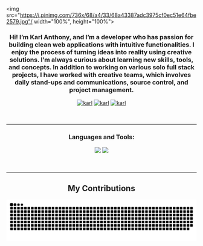 <img src="https://i.pinimg.com/736x/68/a4/33/68a43387adc3975cf0ec51e64fbe2579.jpg"/ width="100%", height="100%">

<h3 align="center">Hi! I’m Karl Anthony, and I’m a developer who has passion for building clean web applications with intuitive
            functionalities. I enjoy the process of turning ideas into reality using creative solutions. I’m always
            curious about
            learning new skills, tools, and concepts. In addition to working on various solo full stack projects, I have
            worked with
            creative teams, which involves daily stand-ups and communications, source control, and project management.
</h3>

<div align="center">
<a href="https://twitter.com/karl" target="blank"><img src="https://img.shields.io/badge/LinkedIn-0077B5?style=for-the-badge&logo=linkedin&logoColor=white" alt="karl" /></a> 
<a href="https://twitter.com/karl" target="blank"><img src="https://img.shields.io/badge/Portfolio-FF5722?style=for-the-badge&logo=todoist&logoColor=white" alt="karl" /></a> 
<a href="https://twitter.com/karl" target="blank"><img src="https://img.shields.io/badge/Gmail-333333?style=for-the-badge&logo=gmail&logoColor=red" alt="karl" /></a>
</div>

<br>
<br>

<hr>
<h3 align="center">Languages and Tools:</h3>
<div align="center">
    <img src="https://skillicons.dev/icons?i=html,css,javascript,bootstrap,vscode,github,git" />
    <img src="https://skillicons.dev/icons?i=nodejs,python,mysql,django,flask" /><br>
</div>

<br>
<br>
<hr>

<div align="center">
  <h2> My Contributions </h2>
  <img alt="snake eating my contributions" src="https://raw.githubusercontent.com/salesp07/salesp07/output/github-contribution-grid-snake.svg" />
</div>

